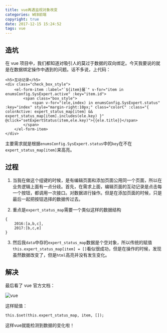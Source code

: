 ```yaml
---
title: vue再遇监视对象改变
categories: WEB前端
copyright: true
date: 2017-12-15 15:24:52
tags: vue
---
```


## 造坑

在 vue 项目中，我们都知道对吸引人的莫过于数据的双向绑定。今天我要说的就是在数据绑定操作中遇到的问题。话不多说，上代码：

```
<h5>互动记录</h5>
<div class="check_box_style">
    <el-form-item :label="`${item}届`" v-for="item in enumsConfig.SysExpert.active" :key="item.id">
        <span class="box_style">
            <span v-for="(ele,index) in enumsConfig.SysExpert.status" :key="index" style="margin-right:10px;" class="colorC" :class="{ colorActive: expert_status_map[item] && expert_status_map[item].includes(ele.key) }" @click="setExpertStatus(item,ele.key)">{{ele.title}}</span>
        </span>
    </el-form-item>
</div>
```

<!-- more -->

主要需求就是根据`enumsConfig.SysExpert.status`中的`key`在不在`expert_status_map[item]`来高亮。

## 过程

1. 当我在做这个组键的时候，是有编辑页面和添加页面公用同一个页面，所以在业务逻辑上面有一点分歧。首先，在需求上面，编辑页面的互动记录是点击每一个按钮，都调用一次接口。对数据进行操作。但是在添加页面的时候，只是最后一起把按钮选择的数据传过去。

2. 重点是`expert_status_map`需要一个类似这样的数据结构

```
{
    2016:[a,b,c],
    2017:[b,c,e]
}
```

3. 然后我`data`中存的`expert_status_map`数据是个空对象，所以传统的赋值`this.expert_status_map[item] = []`看似很成功，但是在操作的时候，发现虽然数据改变了，但是`html`高亮并没有发生变化。

## 解决

最后看了 vue 官方文档：

![vue](http://images.wangyuanweb.top/vue.png)

这样赋值：

```
this.$set(this.expert_status_map, item, []);
```
这样vue就能检测到数据的变化啦！